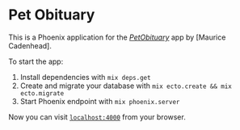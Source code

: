 # Pet Obituary

This is a Phoenix application for the
[*PetObituary*](http://www.petobituary.herokuapp.com/) app
by [Maurice Cadenhead].

To start the app:

  1. Install dependencies with `mix deps.get`
  2. Create and migrate your database with `mix ecto.create && mix ecto.migrate`
  3. Start Phoenix endpoint with `mix phoenix.server`

Now you can visit [`localhost:4000`](http://localhost:4000) from your browser.